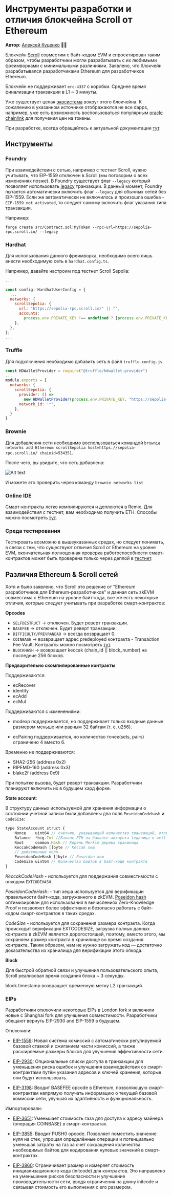# Инструменты разработки и отличия блокчейна Scroll от Ethereum

**Автор:** [Алексей Куценко](https://github.com/bimkon144) 👨‍💻

Блокчейн [Scroll](https://scroll.io/) совместим с байт-кодом EVM и спроектирован таким образом, чтобы разработчики могли разрабатывать с их любимыми фреимворками с минимальными различиями. Заявлено, что блокчейн разрабатывался разработчиками Ethereum для разработчиков Ethereum. 

Блокчейн не поддерживает `erc-4337` c коробки. 
Среднее время финализации транзакции в L1 ~ 3 минуты.

Уже существует целая [экосистема](https://scroll.io/ecosystem) вокруг этого блокчейна. К сожалению в указанном источнике отображаются не все dapps, например, уже есть возможность воспользоваться популярным [oracle chainlink](https://docs.chain.link/data-feeds/price-feeds/addresses?network=scroll&page=1) для получения цен на токены.

При разработке, всегда обращайтесь к актуальной документации [тут](https://docs.scroll.io/en/developers/).

## Инструменты

### Foundry

При взаимодействии с сетью, например с тестнет Scroll, нужно учитывать, что EIP-1559 отключен в Scroll (мы поговорим о всех изменениях позже).
В Foundry существует флаг `--legacy` который позволяет использовать [legacy](https://www.educative.io/answers/type-0-vs-type-2-ethereum-transactions) транзакции.
В данный момент, Foundry пытается автоматически включить флаг `--legacy`  для обычных сетей без EIP-1559.
Если же автоматически не включилось и произошла ошибка - `EIP-1559 not activated`, то следует самому включить флаг указания типа транзакции.

Например:

```forge create src/Contract.sol:MyToken --rpc-url=https://sepolia-rpc.scroll.io/ --legacy```

### Hardhat

Для использования данного фреимворка, необходимо всего лишь внести необходимую сеть в ```hardhat.config.ts```.

Например, давайте настроим под тестнет Scroll Sepolia:
```javascript
...

const config: HardhatUserConfig = {
  ...
  networks: {
    scrollSepolia: {
      url: "https://sepolia-rpc.scroll.io/" || "",
      accounts:
        process.env.PRIVATE_KEY !== undefined ? [process.env.PRIVATE_KEY] : [],
    },
  },
};
...
```
### Truffle

Для подключения необходимо добавить сеть в файл ```truffle-config.js```

```javascript
const HDWalletProvider = require("@truffle/hdwallet-provider")
...
module.exports = {
  networks: {
    scrollSepolia: {
      provider: () =>
        new HDWalletProvider(process.env.PRIVATE_KEY, "https://sepolia-rpc.scroll.io/"),
      network_id: '*',
    },
  }
}
```


### Brownie 

Для добавления сети необходимо воспользоваться командой ```brownie networks add Ethereum scrollSepolia host=https://sepolia-rpc.scroll.io/ chainid=534351```.

После чего, вы увидите, что сеть добавлена:

![Alt text](./images/brownie-add-network.png)

И можете это проверить через команду ```brownie networks list```


### Online IDE

Cмарт-контракты легко компилируются и деплоются в Remix. 
Для взаимодействия с тестнет, вам необходимо получить ETH. Способы можно посмотреть [тут](https://docs.scroll.io/en/user-guide/faucet/).

### Среда тестирования

Тестировать возможно в вышеуказанных средах, но следует понимать, в связи с тем, что существуют отличия Scroll от Ethereum на уровне EVM, окончательная полноценная проверка работоспособности смарт-контрактов может быть проверена только через деплой в [тестнет](https://sepolia.scrollscan.dev/). 

## Различия Ethereum & Scroll сетей

Хотя и было заявлено, что Scroll это решение от "Ethereum разработчиков для Ethereum-разработчиков" и данная сеть zkEVM совместима с Ethereum на уровне байт-кода, все же есть некоторые отличия, которые следует учитывать при разработке смарт-контрактов:

**Opcodes**

- `SELFDESTRUCT` → отключен. Будет реверт транзакции.
- `BASEFEE` → отключен. Будет реверт транзакции.
- `DIFFICULTY/PREVRANDAO` → всегда возвращает 0.
- `COINBASE` → возвращает адрес predeployed контракта  - Transaction Fee Vault. Контракты можно посмотреть [тут](https://docs.scroll.io/en/developers/scroll-contracts/).
- `BLOCKHASH` → возвращает keccak (chain_id || block_number) на последние 256 блоков.

**Предварительно скомпилированные контракты**

Поддерживаются:

- ecRecover
- identity
- ecAdd
- ecMul

Поддерживаются с изменениями:

- modexp поддерживается, но поддерживает только входные данные размером меньше или равным 32 байтам (т. е. u256).

- ecPairing поддерживается, но количество точек(sets, pairs) ограничено 4 вместо 6.

Временно не поддерживаются:

- SHA2-256 (address 0x2)
- RIPEMD-160 (address 0x3)
- blake2f (address 0x9) 

При попытке вызова, будет реверт транзакции. Разработчики планируют включить их в будущем хард форке.

**State account**:

В структуру данных используемой для хранения информации о состоянии учетной записи были добавлены два поля ```PoseidonCodehash``` и  ```CodeSize```:

```javascript
type StateAccount struct {
	Nonce    uint64 // счетчик, указывающий количество транзакций, отправленных отправителем
	Balance  *big.Int //Баланс ETH на балансе аккаунта (единица в wei).
	Root     common.Hash // Корень Merkle дерева хранилища
	KeccakCodeHash []byte // Keccak хеш
	// добавленные поля
	PoseidonCodeHash []byte // Poseidon хеш
	CodeSize uint64 // Количество байтов в байт-коде контракта
}
```
*KeccakCodeHash* - используется для поддержания совместимости с опкодом ```EXTCODEHASH``` .

*PoseidonCodeHash*: - тип хеша используется для верификации правильности байт-кода, загруженного в zkEVM. [Poseidon hash](https://eprint.iacr.org/2019/458.pdf) оптимизирован для использования в вычислениях Zero-Knowledge Proof и позволяет более эффективно и безопасно работать с байт-кодом смарт-контрактов в таких средах.

*CodeSize* - используется для сохранения размера контракта. Когда происходит верификация EXTCODESIZE, загрузка полных данных контракта в zkEVM является дорогостоящей, поэтому, вместо этого, мы сохраняем размер контракта в хранилище во время создания контракта. Таким образом, нам не нужно загружать код — достаточно доказательства из хранилища для верификации этого опкода.

**Block**

Для быстрой обратной связи и улучшения пользовательского опыта, Scroll реализовал время создания блока ~ 3 секунды.

block.timestamp возвращает временную метку L2 транзакций.

### EIPs

Разработчики отключили некоторые EIPs в London fork и включили новые с Shanghai fork для улучшения совместимости. Разработчики обещают вернуть EIP-2930 and EIP-1559 в будущем.

Отключили:

- [EIP-1559](https://eips.ethereum.org/EIPS/eip-1559): Новая система комиссий с автоматически регулируемой базовой ставкой и сжиганием части комиссий, а также расширяемые размеры блоков для улучшения эффективности сети.

- [EIP-2930](https://eips.ethereum.org/EIPS/eip-2930): Опциональные списки доступа в транзакции для уменьшения риска ошибок и улучшения взаимодействия со смарт-контрактами путём указания адресов и ключей хранения, которые они будут использовать.

- [EIP-3198](https://eips.ethereum.org/EIPS/eip-3198): Вводит BASEFEE opcode в Ethereum, позволяющую смарт-контрактам напрямую получать информацию о текущей базовой комиссии сети, улучшая их адаптивность и функциональность.

Импортировали:

- [EIP-3651](https://eips.ethereum.org/EIPS/eip-3651): Уменьшает стоимость газа для доступа к адресу майнера (операция COINBASE) в смарт-контрактах.

- [EIP-3855](https://eips.ethereum.org/EIPS/eip-3855): Вводит PUSH0 opcode. Позволяет поместить значение нуля на стек, упрощая определённые операции и потенциально уменьшая затраты на газ за счет сокращения количества необходимых байтов для кодирования нулевых значений в смарт-контрактах.

- [EIP-3860](https://eips.ethereum.org/EIPS/eip-3860): Ограничивает размер и измеряет стоимость инициализационного кода (initcode) для контрактов. Это направлено на уменьшение рисков безопасности и улучшение производительности сети, вводя ограничения на длину initcode и связывая стоимость его выполнения с его размером.
